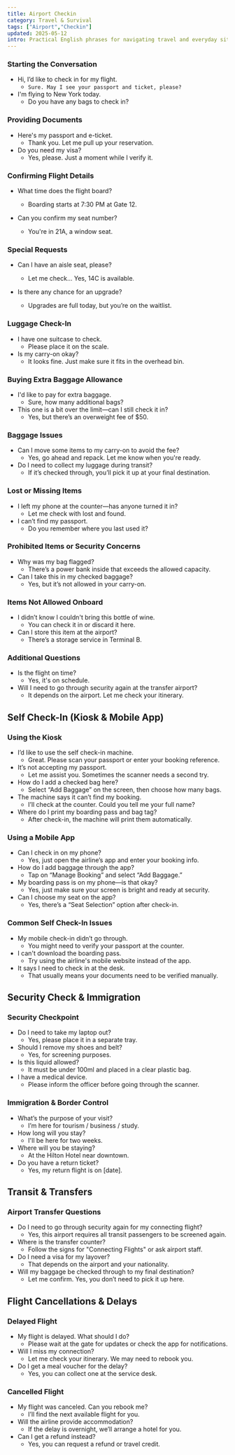 ```yaml
---
title: Airport Checkin
category: Travel & Survival
tags: ["Airport","Checkin"]
updated: 2025-05-12
intro: Practical English phrases for navigating travel and everyday situations abroad.
---
```


### Starting the Conversation

- Hi, I’d like to check in for my flight.
  - `Sure. May I see your passport and ticket, please?`
- I'm flying to New York today.
  - Do you have any bags to check in?

### Providing Documents

- Here's my passport and e-ticket.
  - Thank you. Let me pull up your reservation.
- Do you need my visa?
  - Yes, please. Just a moment while I verify it.

### Confirming Flight Details

- What time does the flight board?
   - Boarding starts at 7:30 PM at Gate 12.
   
- Can you confirm my seat number?
   - You're in 21A, a window seat.

### Special Requests

- Can I have an aisle seat, please?
   - Let me check... Yes, 14C is available.
   
- Is there any chance for an upgrade?
   - Upgrades are full today, but you’re on the waitlist.


### Luggage Check-In

- I have one suitcase to check.
  - Please place it on the scale.
- Is my carry-on okay?
  - It looks fine. Just make sure it fits in the overhead bin.

### Buying Extra Baggage Allowance

- I'd like to pay for extra baggage.
  - Sure, how many additional bags?
- This one is a bit over the limit—can I still check it in?
  - Yes, but there’s an overweight fee of $50.

### Baggage Issues

- Can I move some items to my carry-on to avoid the fee?
  - Yes, go ahead and repack. Let me know when you're ready.
- Do I need to collect my luggage during transit?
  - If it’s checked through, you’ll pick it up at your final destination.

### Lost or Missing Items

- I left my phone at the counter—has anyone turned it in?
  - Let me check with lost and found.
- I can’t find my passport.
  - Do you remember where you last used it?

### Prohibited Items or Security Concerns

- Why was my bag flagged?
  - There’s a power bank inside that exceeds the allowed capacity.
- Can I take this in my checked baggage?
  - Yes, but it’s not allowed in your carry-on.

### Items Not Allowed Onboard

- I didn’t know I couldn't bring this bottle of wine.
  - You can check it in or discard it here.
- Can I store this item at the airport?
  - There’s a storage service in Terminal B.

### Additional Questions

- Is the flight on time?
  - Yes, it's on schedule.
- Will I need to go through security again at the transfer airport?
  - It depends on the airport. Let me check your itinerary.

## Self Check-In (Kiosk & Mobile App)

### Using the Kiosk

- I’d like to use the self check-in machine.
  - Great. Please scan your passport or enter your booking reference.
- It’s not accepting my passport.
  - Let me assist you. Sometimes the scanner needs a second try.
- How do I add a checked bag here?
  - Select “Add Baggage” on the screen, then choose how many bags.
- The machine says it can’t find my booking.
  - I’ll check at the counter. Could you tell me your full name?
- Where do I print my boarding pass and bag tag?
  - After check-in, the machine will print them automatically.

### Using a Mobile App

- Can I check in on my phone?
  - Yes, just open the airline’s app and enter your booking info.
- How do I add baggage through the app?
  - Tap on “Manage Booking” and select “Add Baggage.”
- My boarding pass is on my phone—is that okay?
  - Yes, just make sure your screen is bright and ready at security.
- Can I choose my seat on the app?
  - Yes, there’s a “Seat Selection” option after check-in.

### Common Self Check-In Issues

- My mobile check-in didn’t go through.
  - You might need to verify your passport at the counter.
- I can't download the boarding pass.
  - Try using the airline's mobile website instead of the app.
- It says I need to check in at the desk.
  - That usually means your documents need to be verified manually.

## Security Check & Immigration

### Security Checkpoint

- Do I need to take my laptop out?
  - Yes, please place it in a separate tray.
- Should I remove my shoes and belt?
  - Yes, for screening purposes.
- Is this liquid allowed?
  - It must be under 100ml and placed in a clear plastic bag.
- I have a medical device.
  - Please inform the officer before going through the scanner.

### Immigration & Border Control

- What’s the purpose of your visit?
  - I’m here for tourism / business / study.
- How long will you stay?
  - I'll be here for two weeks.
- Where will you be staying?
  - At the Hilton Hotel near downtown.
- Do you have a return ticket?
  - Yes, my return flight is on [date].

## Transit & Transfers

### Airport Transfer Questions

- Do I need to go through security again for my connecting flight?
  - Yes, this airport requires all transit passengers to be screened again.
- Where is the transfer counter?
  - Follow the signs for "Connecting Flights" or ask airport staff.
- Do I need a visa for my layover?
  - That depends on the airport and your nationality.
- Will my baggage be checked through to my final destination?
  - Let me confirm. Yes, you don’t need to pick it up here.

## Flight Cancellations & Delays

### Delayed Flight

- My flight is delayed. What should I do?
  - Please wait at the gate for updates or check the app for notifications.
- Will I miss my connection?
  - Let me check your itinerary. We may need to rebook you.
- Do I get a meal voucher for the delay?
  - Yes, you can collect one at the service desk.

### Cancelled Flight

- My flight was canceled. Can you rebook me?
  - I’ll find the next available flight for you.
- Will the airline provide accommodation?
  - If the delay is overnight, we’ll arrange a hotel for you.
- Can I get a refund instead?
  - Yes, you can request a refund or travel credit.
